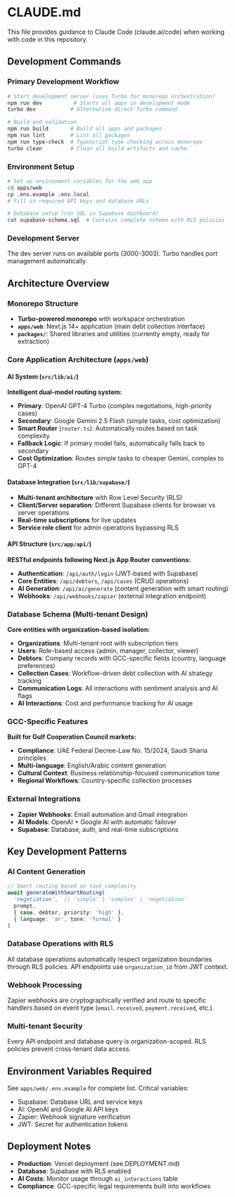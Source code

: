 # CLAUDE.md

This file provides guidance to Claude Code (claude.ai/code) when working with code in this repository.

## Development Commands

### Primary Development Workflow
```bash
# Start development server (uses Turbo for monorepo orchestration)
npm run dev          # Starts all apps in development mode
turbo dev           # Alternative direct Turbo command

# Build and validation
npm run build       # Build all apps and packages
npm run lint        # Lint all packages
npm run type-check  # TypeScript type checking across monorepo
turbo clean         # Clean all build artifacts and cache
```

### Environment Setup
```bash
# Set up environment variables for the web app
cd apps/web
cp .env.example .env.local
# Fill in required API keys and database URLs

# Database setup (run SQL in Supabase dashboard)
cat supabase-schema.sql  # Contains complete schema with RLS policies
```

### Development Server
The dev server runs on available ports (3000-3003). Turbo handles port management automatically.

## Architecture Overview

### Monorepo Structure
- **Turbo-powered monorepo** with workspace orchestration
- **`apps/web`**: Next.js 14+ application (main debt collection interface)
- **`packages/`**: Shared libraries and utilities (currently empty, ready for extraction)

### Core Application Architecture (`apps/web`)

#### AI System (`src/lib/ai/`)
**Intelligent dual-model routing system:**
- **Primary**: OpenAI GPT-4 Turbo (complex negotiations, high-priority cases)
- **Secondary**: Google Gemini 2.5 Flash (simple tasks, cost optimization)
- **Smart Router** (`router.ts`): Automatically routes based on task complexity
- **Fallback Logic**: If primary model fails, automatically falls back to secondary
- **Cost Optimization**: Routes simple tasks to cheaper Gemini, complex to GPT-4

#### Database Integration (`src/lib/supabase/`)
- **Multi-tenant architecture** with Row Level Security (RLS)
- **Client/Server separation**: Different Supabase clients for browser vs server operations
- **Real-time subscriptions** for live updates
- **Service role client** for admin operations bypassing RLS

#### API Structure (`src/app/api/`)
**RESTful endpoints following Next.js App Router conventions:**
- **Authentication**: `/api/auth/login` (JWT-based with Supabase)
- **Core Entities**: `/api/debtors`, `/api/cases` (CRUD operations)
- **AI Generation**: `/api/ai/generate` (content generation with smart routing)
- **Webhooks**: `/api/webhooks/zapier` (external integration endpoint)

### Database Schema (Multi-tenant Design)
**Core entities with organization-based isolation:**
- **Organizations**: Multi-tenant root with subscription tiers
- **Users**: Role-based access (admin, manager, collector, viewer)
- **Debtors**: Company records with GCC-specific fields (country, language preferences)
- **Collection Cases**: Workflow-driven debt collection with AI strategy tracking
- **Communication Logs**: All interactions with sentiment analysis and AI flags
- **AI Interactions**: Cost and performance tracking for AI usage

### GCC-Specific Features
**Built for Gulf Cooperation Council markets:**
- **Compliance**: UAE Federal Decree-Law No. 15/2024, Saudi Sharia principles
- **Multi-language**: English/Arabic content generation
- **Cultural Context**: Business relationship-focused communication tone
- **Regional Workflows**: Country-specific collection processes

### External Integrations
- **Zapier Webhooks**: Email automation and Gmail integration
- **AI Models**: OpenAI + Google AI with automatic failover
- **Supabase**: Database, auth, and real-time subscriptions

## Key Development Patterns

### AI Content Generation
```typescript
// Smart routing based on task complexity
await generateWithSmartRouting(
  'negotiation',  // 'simple' | 'complex' | 'negotiation'
  prompt,
  { case, debtor, priority: 'high' },
  { language: 'ar', tone: 'formal' }
)
```

### Database Operations with RLS
All database operations automatically respect organization boundaries through RLS policies. API endpoints use `organization_id` from JWT context.

### Webhook Processing
Zapier webhooks are cryptographically verified and route to specific handlers based on event type (`email.received`, `payment.received`, etc.).

### Multi-tenant Security
Every API endpoint and database query is organization-scoped. RLS policies prevent cross-tenant data access.

## Environment Variables Required
See `apps/web/.env.example` for complete list. Critical variables:
- Supabase: Database URL and service keys
- AI: OpenAI and Google AI API keys
- Zapier: Webhook signature verification
- JWT: Secret for authentication tokens

## Deployment Notes
- **Production**: Vercel deployment (see DEPLOYMENT.md)
- **Database**: Supabase with RLS enabled
- **AI Costs**: Monitor usage through `ai_interactions` table
- **Compliance**: GCC-specific legal requirements built into workflows